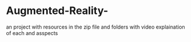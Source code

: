 # Augmented-Reality-
an project with resources in the zip file and folders with video explaination of each and asspects 
